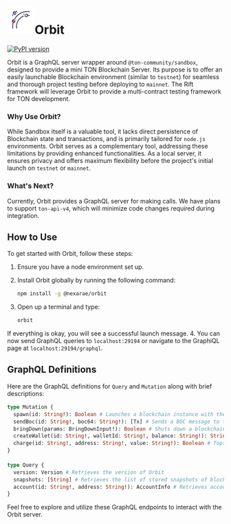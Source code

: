 <img align="left" width="64" height="64" src="https://github.com/0xNebulae/orbit/blob/main/assets/orbit.png">

# Orbit

[![PyPI version](https://img.shields.io/badge/@nexarae/orbit-0.1.2-informational?style=flat-square&color=FFFF91&labelColor=360825)](https://www.npmjs.com/package/@nexarae/orbit)

Orbit is a GraphQL server wrapper around `@ton-community/sandbox`, designed to provide a mini TON Blockchain Server. Its purpose is to offer an easily launchable Blockchain environment (similar to `testnet`) for seamless and thorough project testing before deploying to `mainnet`. The Rift framework will leverage Orbit to provide a multi-contract testing framework for TON development.

### Why Use Orbit?

While Sandbox itself is a valuable tool, it lacks direct persistence of Blockchain state and transactions, and is primarily tailored for `node.js` environments. Orbit serves as a complementary tool, addressing these limitations by providing enhanced functionalities. As a local server, it ensures privacy and offers maximum flexibility before the project's initial launch on `testnet` or `mainnet`.

### What's Next?

Currently, Orbit provides a GraphQL server for making calls. We have plans to support `ton-api-v4`, which will minimize code changes required during integration.

## How to Use

To get started with Orbit, follow these steps:

1. Ensure you have a node environment set up.
2. Install Orbit globally by running the following command:

   ```bash
   npm install -g @nexarae/orbit
   ```

3. Open up a terminal and type:

   ```bash
   orbit
   ```

If everything is okay, you will see a successful launch message. 4. You can now send GraphQL queries to `localhost:29194` or navigate to the GraphiQL page at `localhost:29194/graphql`.

## GraphQL Definitions

Here are the GraphQL definitions for `Query` and `Mutation` along with brief descriptions:

```graphql
type Mutation {
  spawn(id: String!): Boolean # Launches a blockchain instance with the specified ID
  sendBoc(id: String!, boc64: String!): [Tx] # Sends a BOC message to the specified network
  bringDown(params: BringDownInput!): Boolean # Shuts down a blockchain instance with removal capability
  createWallet(id: String!, walletId: String!, balance: String!): String # Creates a wallet with the specified name on the network with the given balance
  charge(id: String!, address: String!, value: String!): Boolean # Tops up the balance for the specified account on the network
}

type Query {
  version: Version # Retrieves the version of Orbit
  snapshots: [String] # Retrieves the list of stored snapshots of blockchains
  account(id: String!, address: String!): AccountInfo # Retrieves account information for the specified ID and address
}
```

Feel free to explore and utilize these GraphQL endpoints to interact with the Orbit server.
